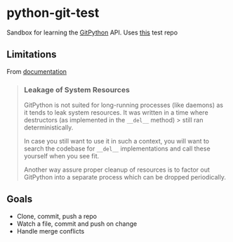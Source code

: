 # python-git-test

Sandbox for learning the [GitPython](https://gitpython.readthedocs.io/en/stable/) API. Uses [this](https://github.com/aidandj/python-git-test-repo) test repo

## Limitations

From [documentation](https://gitpython.readthedocs.io/en/stable/intro.html#limitations)

> ### Leakage of System Resources
> GitPython is not suited for long-running processes (like daemons) as it tends to leak system resources. It was written in a time where destructors (as implemented in the `__del__` method) > still ran deterministically.
> 
> In case you still want to use it in such a context, you will want to search the codebase for `__del__` implementations and call these yourself when you see fit.
> 
> Another way assure proper cleanup of resources is to factor out GitPython into a separate process which can be dropped periodically.

## Goals

* Clone, commit, push a repo
* Watch a file, commit and push on change
* Handle merge conflicts